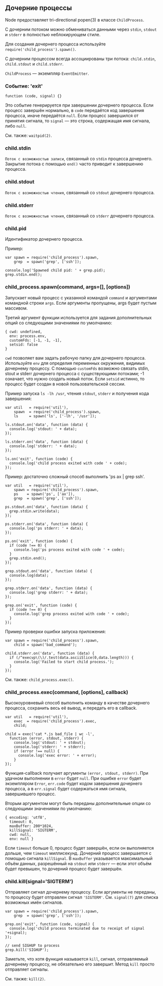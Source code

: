 ## Дочерние процессы

Node предоставляет tri-directional popen(3) в классе `ChildProcess`.

С дочерним потоком можно обмениваться данными через `stdin`, `stdout` и `stderr`
в полностью неблокирующем стиле.

Для создания дочернего процесса используйте `require('child_process').spawn()`.

С дочерним процессом всегда ассоциированы три потока:
`child.stdin`, `child.stdout` и `child.stderr`.

`ChildProcess` — экземпляр `EventEmitter`.

### Событие: 'exit'

`function (code, signal) {}`

Это событие генерируется при завершении дочернего процесса. Если процесс
завершён нормально, в `code` передаётся код завершения процесса, иначе
передаётся `null`. Если процесс завершился от принятия сигнала, то `signal` —
это строка, содержащая имя сигнала, либо `null`.

См. также: `waitpid(2)`.

### child.stdin

`Поток с возможностью записи`, связанный со `stdin` процесса дочернего.
Закрытие потока с помощью `end()` часто приводит к завершению процесса.

### child.stdout

`Поток с возможностью чтения`, связанный со `stdout` дочернего процесса.

### child.stderr

`Поток с возможностью чтения`, связанный со `stderr` дочернего процесса.

### child.pid

Идентификатор дочернего процесса.

Пример:

    var spawn = require('child_process').spawn,
        grep  = spawn('grep', ['ssh']);

    console.log('Spawned child pid: ' + grep.pid);
    grep.stdin.end();


### child_process.spawn(command, args=[], [options])

Запускает новый процесс с указанной командой `command` и аргументами командной
строки `args`. Если аргументы пропущены, args будет пустым массивом.

Третий аргумент функции используется для задания дополнительных опций
со следующими значениями по умолчанию:

    { cwd: undefined,
      env: process.env,
      customFds: [-1, -1, -1],
      setsid: false
    }

`cwd` позволяет вам задать рабочую папку для дочернего процесса.
Используйте `env` для определия переменных окружения, видимых дочернему процессу.
С помощью `customFds` возможно связать stdin, stout и stderr дочернего процесса
с существующими потоками; -1 означает, что нужно создать новый поток.
Если `setsid` истинно, то процесс будет создан в новой пользовательской сессии.

Пример запуска `ls -lh /usr`, чтения `stdout`, `stderr` и получения кода завершения:

    var util   = require('util'),
        spawn  = require('child_process').spawn,
        ls     = spawn('ls', ['-lh', '/usr']);

    ls.stdout.on('data', function (data) {
      console.log('stdout: ' + data);
    });

    ls.stderr.on('data', function (data) {
      console.log('stderr: ' + data);
    });

    ls.on('exit', function (code) {
      console.log('child process exited with code ' + code);
    });

Пример: достаточно сложный способ выполнить 'ps ax | grep ssh'.

    var util   = require('util'),
        spawn = require('child_process').spawn,
        ps    = spawn('ps', ['ax']),
        grep  = spawn('grep', ['ssh']);

    ps.stdout.on('data', function (data) {
      grep.stdin.write(data);
    });

    ps.stderr.on('data', function (data) {
      console.log('ps stderr: ' + data);
    });

    ps.on('exit', function (code) {
      if (code !== 0) {
        console.log('ps process exited with code ' + code);
      }
      grep.stdin.end();
    });

    grep.stdout.on('data', function (data) {
      console.log(data);
    });

    grep.stderr.on('data', function (data) {
      console.log('grep stderr: ' + data);
    });

    grep.on('exit', function (code) {
      if (code !== 0) {
        console.log('grep process exited with code ' + code);
      }
    });

Пример проверки ошибки запуска приложения:

    var spawn = require('child_process').spawn,
        child = spawn('bad_command');

    child.stderr.on('data', function (data) {
      if (/^execvp\(\)/.test(data.asciiSlice(0,data.length))) {
        console.log('Failed to start child process.');
      }
    });

См. также: `child_process.exec()`.


### child_process.exec(command, [options], callback)

Высокоуровневый способ выполнить команду в качестве дочернего процесса,
сохранить весь её вывод, и передать его в callback.

    var util   = require('util'),
        exec  = require('child_process').exec,
        child;

    child = exec('cat *.js bad_file | wc -l',
      function (error, stdout, stderr) {
        console.log('stdout: ' + stdout);
        console.log('stderr: ' + stderr);
        if (error !== null) {
          console.log('exec error: ' + error);
        }
    });

Функция-callback получает аргументы `(error, stdout, stderr)`. При удачном
выполнении в `error` будет `null`. При ошибке `error` будет экземпляром `Error`,
`err.code` будет кодом завершения дочернего процесса, а в `err.signal` будет
содержаться имя сигнала, завершившего процесс.

Вторым аргументом могут быть переданы дополнительные опции
со следующими значениями по умолчанию:

    { encoding: 'utf8',
      timeout: 0,
      maxBuffer: 200*1024,
      killSignal: 'SIGTERM',
      cwd: null,
      env: null }

Если `timeout` больше 0, процесс будет завершён, если он выполняется дольше,
чем `timeout` миллисекунд. Дочерний процесс завершается с помощью сигнала
`killSignal`. В `maxBuffer` указывается максимальный объём данных, разрешённый
на `stdout` или `stderr` — если этот объём будет превышен,
то дочерний процесс будет завершён.


### child.kill(signal='SIGTERM')

Отправляет сигнал дочернему процессу. Если аргументы не переданы, то процессу
будет отправлен сигнал `'SIGTERM'`. См. `signal(7)` для списка возможных имён сигналов.

    var spawn = require('child_process').spawn,
        grep  = spawn('grep', ['ssh']);

    grep.on('exit', function (code, signal) {
      console.log('child process terminated due to receipt of signal '+signal);
    });

    // send SIGHUP to process
    grep.kill('SIGHUP');

Заметьте, что хотя функция называется `kill`, сигнал, отправляемый дочернему процессу,
не обязательно его завершит. Метод `kill` просто отправляет сигналы.

См. также: `kill(2)`.

